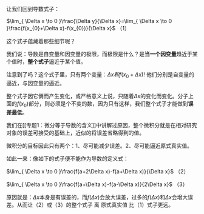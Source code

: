 让我们回到导数式子：

$\lim_{ \Delta x \to 0 }\frac{\Delta y}{\Delta x}=\lim_{ \Delta x \to 0 }\frac{f(x_{0}+\Delta x)-f(x_{0})}{\Delta x}$      （1）

这个式子蕴藏着那些细节呢？

我们说：导数是自变量和因变量的极限，而极限是什么？是**当一个因变量**趋近于某个值时，**整个式子**逼近于某个值。

注意到了吗？这个式子里，只有两个变量：$\Delta x和f(x_{0}+\Delta x)!$
他们分别是自变量的逼近，与因变量的逼近。

整个式子因它俩而产生变化，或严格意义上说，只随着$\Delta x$的变化而变化。分子上面的$f(x_{0})$部分，则必须是个不变的数，因为只有这样，我们整个式子才能做到**误差最低**。

我们在[[专题1：微分等于导数的含义]]中讲解过原因，整个微积分就是在相对研究对象的误差可接受的基础上，近似的将误差省略得到的值。

微积分的目标因此只有两个：1、尽可能减少误差。2、尽可能逼近原式真实值。

如此一来：像如下的式子便不能作为导数的定义式：

$\lim_{ \Delta x \to 0 }\frac{f(a+2\Delta x)-f(a+\Delta x)}{\Delta x}$        （2）

$\lim_{ \Delta x \to 0 }\frac{f(a+\Delta x)-f(a-\Delta x)}{2\Delta x}$          （3）

原因就是：$\Delta x$本身是有误差的，而$f(\Delta x)$会放大误差，过多的$f(\Delta x)$和$\Delta x$会增大误差。从而让（2）或（3）的整个式子 离 原式真实值 比（1）式子更远。